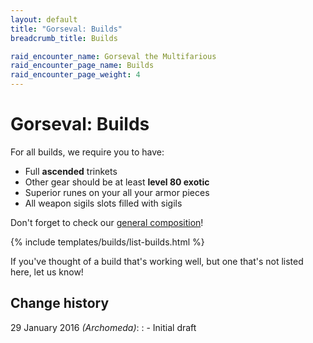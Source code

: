 ```yaml
---
layout: default
title: "Gorseval: Builds"
breadcrumb_title: Builds

raid_encounter_name: Gorseval the Multifarious
raid_encounter_page_name: Builds
raid_encounter_page_weight: 4
---
```


# Gorseval: Builds
For all builds, we require you to have:

- Full **ascended** trinkets
- Other gear should be at least **level 80 exotic**
- Superior runes on your all your armor pieces
- All weapon sigils slots filled with sigils

Don't forget to check our [general composition](../composition/)!

{% include templates/builds/list-builds.html %}

If you've thought of a build that's working well, but one that's not listed here, let us know!

## Change history
29 January 2016 *(Archomeda)*:
: - Initial draft
